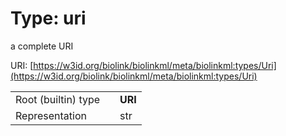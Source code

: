 
# Type: uri


a complete URI

URI: [https://w3id.org/biolink/biolinkml/meta/biolinkml:types/Uri](https://w3id.org/biolink/biolinkml/meta/biolinkml:types/Uri)

|  |  |  |
| --- | --- | --- |
| Root (builtin) type | | **URI** |
| Representation | | str |
